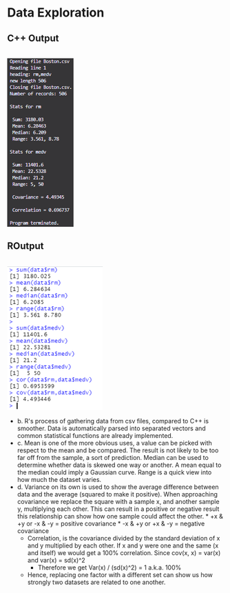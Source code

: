 # Data Exploration
## C++ Output
<br>![](cppoutput.png)
<br>
## ROutput
<br>![](routput.png)
<br>
+ b. R's process of gathering data from csv files, compared to C++ is smoother. Data is automatically parsed into separated vectors and common statistical functions are already implemented.
+ c. Mean is one of the more obvious uses, a value can be picked with respect to the mean and be compared. The result is not likely to be too far off from the sample, a sort of prediction. Median can be used to determine whether data is skewed one way or another. A mean equal to the median could imply a Gaussian curve. Range is a quick view into how much the dataset varies.
+ d. Variance on its own is used to show the average difference between data and the average (squared to make it positive). When approaching covariance we replace the square with a sample x, and another sample y, multiplying each other. This can result in a positive or negative result this relationship can show how one sample could affect the other.
      * +x & +y or -x & -y = positive covariance
      * -x & +y or +x & -y = negative covariance
  - Correlation, is the covariance divided by the standard deviation of x and y multiplied by each other. If x and y were one and the same (x and itself) we would get a 100% correlation. Since cov(x, x) = var(x) and var(x) = sd(x)^2
     * Therefore we get Var(x) / (sd(x)^2) = 1 a.k.a. 100%
  - Hence, replacing one factor with a different set can show us how strongly two datasets are related to one another.
